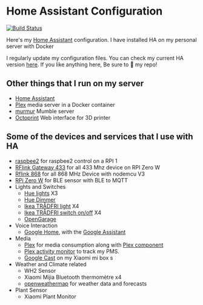 # Home Assistant Configuration

[![Build Status](https://travis-ci.org/Pirionfr/Home-AssistantConfig.svg?branch=master)](https://travis-ci.org/Pirionfr/Home-AssistantConfig)

Here's my [Home Assistant](https://home-assistant.io/) configuration. I have installed HA on my personal server with Docker

I regularly update my configuration files. You can check my current HA version [here](.HA_VERSION). If you like anything here, Be sure to :star2: my repo!

## Other things that I run on my server

* [Home Assistant](https://home-assistant.io)
* [Plex](https://www.plex.tv) media server in a Docker container
* [murmur](https://wiki.mumble.info) Mumble server
* [Octoprint](https://octoprint.org) Web interface for 3D printer


## Some of the devices and services that I use with HA
  * [raspbee2](https://phoscon.de/en/raspbee2) for raspbee2 control on a RPI 1
  * [RFlink Gateway 433](https://www.nodo-shop.nl/nl/46-rflink-433920-mhz) for all 433 Mhz device on RPI Zero W
  * [Rflink 868](https://www.nodo-shop.nl/nl/rflink-gateway/168-rflink-868-arduino-antenne-usb-kabel.html) for all 868 MHz Device with nodemcu V3
  * [RPi Zero W](https://raspberry-pi.fr/raspberry-pi-zero-w/) for BLE sensor with BLE to MQTT
  * Lights and Switches
    * [Hue lights](https://www2.meethue.com/fr-fr/p/hue-white-pack-de-1-e27/8718696785317) X3
    * [Hue Dimmer](https://www2.meethue.com/fr-fr/p/hue-variateur/8718696743157)
    * [Ikea TRÅDFRI light](https://www.ikea.com/fr/fr/p/tradfri-ampoule-led-e27-806-lumen-sans-fil-a-variateur-dintensite-blanc-chaud-blanc-chaud-globe-opalin-90408797/) X4
    * [Ikea TRÅDFRI switch on/off](https://www.ikea.com/fr/fr/p/tradfri-variateur-dintensite-sans-fil-blanc-70408595/) X4
    * [OpenGarage](https://opengarage.io)
  * Voice Interaction    
    * [Google Home](https://store.google.com/product/google_home), with the [Google Assistant](https://home-assistant.io/components/google_assistant/)
  * Media
    * [Plex](https://www.plex.tv/) for media consumption along with [Plex component](https://home-assistant.io/components/media_player.plex/)
    * [Plex activity monitor](https://home-assistant.io/components/sensor.plex/) to track my PMS.
    * [Google Cast](https://home-assistant.io/components/media_player.cast/) on my Xiaomi mi box s
  * Weather and Climate related
    * WH2 Sensor
    * Xiaomi Mijia Bluetooth thermomètre x4
    * [openweathermap](https://www.home-assistant.io/integrations/openweathermap/) for weather data and forecasts
  * Plant Sensor
    * Xiaomi Plant Monitor
